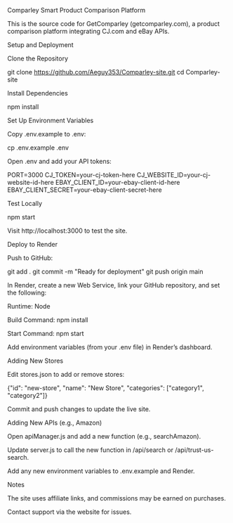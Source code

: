 Comparley Smart Product Comparison Platform

This is the source code for GetComparley (getcomparley.com), a product comparison platform integrating CJ.com and eBay APIs.

Setup and Deployment





Clone the Repository

git clone https://github.com/Aeguy353/Comparley-site.git
cd Comparley-site



Install Dependencies

npm install



Set Up Environment Variables





Copy .env.example to .env:

cp .env.example .env



Open .env and add your API tokens:

PORT=3000
CJ_TOKEN=your-cj-token-here
CJ_WEBSITE_ID=your-cj-website-id-here
EBAY_CLIENT_ID=your-ebay-client-id-here
EBAY_CLIENT_SECRET=your-ebay-client-secret-here



Test Locally

npm start

Visit http://localhost:3000 to test the site.



Deploy to Render





Push to GitHub:

git add .
git commit -m "Ready for deployment"
git push origin main



In Render, create a new Web Service, link your GitHub repository, and set the following:





Runtime: Node



Build Command: npm install



Start Command: npm start



Add environment variables (from your .env file) in Render’s dashboard.

Adding New Stores





Edit stores.json to add or remove stores:

{"id": "new-store", "name": "New Store", "categories": ["category1", "category2"]}



Commit and push changes to update the live site.

Adding New APIs (e.g., Amazon)





Open apiManager.js and add a new function (e.g., searchAmazon).



Update server.js to call the new function in /api/search or /api/trust-us-search.



Add any new environment variables to .env.example and Render.

Notes





The site uses affiliate links, and commissions may be earned on purchases.



Contact support via the website for issues.
